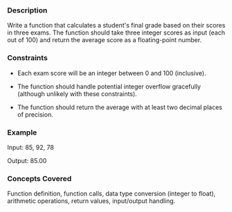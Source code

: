 ### Description
Write a function that calculates a student's final grade based on their scores in three exams. The function should take three integer scores as input (each out of 100) and return the average score as a floating-point number.

### Constraints
- Each exam score will be an integer between 0 and 100 (inclusive).
- The function should handle potential integer overflow gracefully (although unlikely with these constraints).
- The function should return the average with at least two decimal places of precision.

### Example
Input: 85, 92, 78
Output: 85.00

### Concepts Covered
Function definition, function calls, data type conversion (integer to float), arithmetic operations, return values, input/output handling.